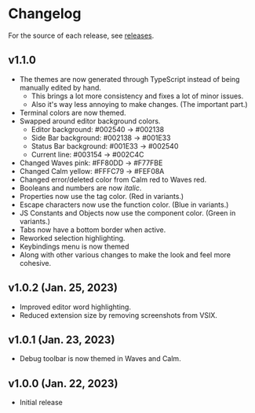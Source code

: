 # Changelog

For the source of each release, see [releases](https://github.com/njshockey/all-blue-theme/releases).

## v1.1.0

- The themes are now generated through TypeScript instead of
being manually edited by hand.
    - This brings a lot more consistency and fixes a lot of minor issues.
    - Also it's way less annoying to make changes. (The important part.)
- Terminal colors are now themed.
- Swapped around editor background colors.
    - Editor background:  #002540 -> #002138
    - Side Bar background: #002138 -> #001E33
    - Status Bar background: #001E33 -> #002540
    - Current line: #003154 -> #002C4C
- Changed Waves pink: #FF80DD -> #F77FBE
- Changed Calm yellow: #FFFC79 -> #FEF08A
- Changed error/deleted color from Calm red to Waves red.
- Booleans and numbers are now *italic*.
- Properties now use the tag color. (Red in variants.)
- Escape characters now use the function color. (Blue in variants.)
- JS Constants and Objects now use the component color. (Green in variants.)
- Tabs now have a bottom border when active.
- Reworked selection highlighting.
- Keybindings menu is now themed
- Along with other various changes to make the look and feel more cohesive.

## v1.0.2 (Jan. 25, 2023)

- Improved editor word highlighting.
- Reduced extension size by removing screenshots from VSIX.

## v1.0.1 (Jan. 23, 2023)

- Debug toolbar is now themed in Waves and Calm.

## v1.0.0 (Jan. 22, 2023)

- Initial release
